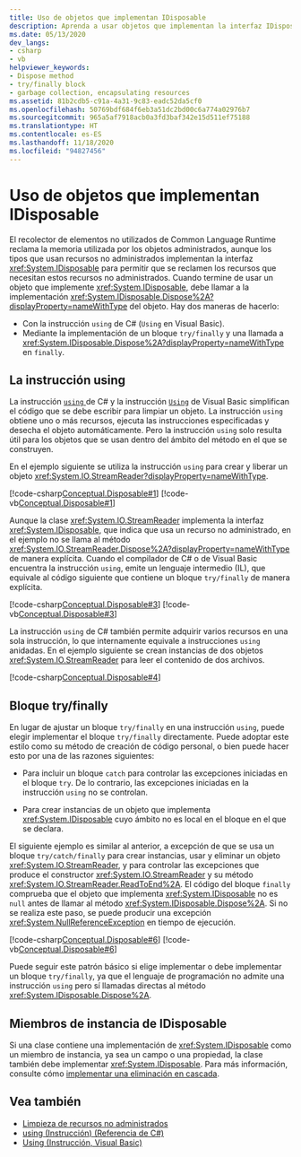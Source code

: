 ```yaml
---
title: Uso de objetos que implementan IDisposable
description: Aprenda a usar objetos que implementan la interfaz IDisposable en .NET. Los tipos que usan recursos no administrados implementan IDisposable para permitir la recuperación de recursos.
ms.date: 05/13/2020
dev_langs:
- csharp
- vb
helpviewer_keywords:
- Dispose method
- try/finally block
- garbage collection, encapsulating resources
ms.assetid: 81b2cdb5-c91a-4a31-9c83-eadc52da5cf0
ms.openlocfilehash: 50769bdf684f6eb3a51dc2bd00c6a774a02976b7
ms.sourcegitcommit: 965a5af7918acb0a3fd3baf342e15d511ef75188
ms.translationtype: HT
ms.contentlocale: es-ES
ms.lasthandoff: 11/18/2020
ms.locfileid: "94827456"
---
```

# <a name="using-objects-that-implement-idisposable"></a>Uso de objetos que implementan IDisposable

El recolector de elementos no utilizados de Common Language Runtime reclama la memoria utilizada por los objetos administrados, aunque los tipos que usan recursos no administrados implementan la interfaz <xref:System.IDisposable> para permitir que se reclamen los recursos que necesitan estos recursos no administrados. Cuando termine de usar un objeto que implemente <xref:System.IDisposable>, debe llamar a la implementación <xref:System.IDisposable.Dispose%2A?displayProperty=nameWithType> del objeto. Hay dos maneras de hacerlo:

- Con la instrucción `using` de C# (`Using` en Visual Basic).
- Mediante la implementación de un bloque `try/finally` y una llamada a <xref:System.IDisposable.Dispose%2A?displayProperty=nameWithType> en `finally`.

## <a name="the-using-statement"></a>La instrucción using

La instrucción [`using` ](../../csharp/language-reference/keywords/using-statement.md) de C# y la instrucción [`Using`](../../visual-basic/language-reference/statements/using-statement.md) de Visual Basic simplifican el código que se debe escribir para limpiar un objeto. La instrucción `using` obtiene uno o más recursos, ejecuta las instrucciones especificadas y desecha el objeto automáticamente. Pero la instrucción `using` solo resulta útil para los objetos que se usan dentro del ámbito del método en el que se construyen.

En el ejemplo siguiente se utiliza la instrucción `using` para crear y liberar un objeto <xref:System.IO.StreamReader?displayProperty=nameWithType>.

[!code-csharp[Conceptual.Disposable#1](../../../samples/snippets/csharp/VS_Snippets_CLR/conceptual.disposable/cs/using1.cs#1)]
[!code-vb[Conceptual.Disposable#1](../../../samples/snippets/visualbasic/VS_Snippets_CLR/conceptual.disposable/vb/using1.vb#1)]

Aunque la clase <xref:System.IO.StreamReader> implementa la interfaz <xref:System.IDisposable>, que indica que usa un recurso no administrado, en el ejemplo no se llama al método <xref:System.IO.StreamReader.Dispose%2A?displayProperty=nameWithType> de manera explícita. Cuando el compilador de C# o de Visual Basic encuentra la instrucción `using`, emite un lenguaje intermedio (IL), que equivale al código siguiente que contiene un bloque `try/finally` de manera explícita.

[!code-csharp[Conceptual.Disposable#3](../../../samples/snippets/csharp/VS_Snippets_CLR/conceptual.disposable/cs/using3.cs#3)]
[!code-vb[Conceptual.Disposable#3](../../../samples/snippets/visualbasic/VS_Snippets_CLR/conceptual.disposable/vb/using3.vb#3)]

La instrucción `using` de C# también permite adquirir varios recursos en una sola instrucción, lo que internamente equivale a instrucciones `using` anidadas. En el ejemplo siguiente se crean instancias de dos objetos <xref:System.IO.StreamReader> para leer el contenido de dos archivos.

[!code-csharp[Conceptual.Disposable#4](../../../samples/snippets/csharp/VS_Snippets_CLR/conceptual.disposable/cs/using4.cs#4)]

## <a name="tryfinally-block"></a>Bloque try/finally

En lugar de ajustar un bloque `try/finally` en una instrucción `using`, puede elegir implementar el bloque `try/finally` directamente. Puede adoptar este estilo como su método de creación de código personal, o bien puede hacer esto por una de las razones siguientes:

- Para incluir un bloque `catch` para controlar las excepciones iniciadas en el bloque `try`. De lo contrario, las excepciones iniciadas en la instrucción `using` no se controlan.

- Para crear instancias de un objeto que implementa <xref:System.IDisposable> cuyo ámbito no es local en el bloque en el que se declara.

El siguiente ejemplo es similar al anterior, a excepción de que se usa un bloque `try/catch/finally` para crear instancias, usar y eliminar un objeto <xref:System.IO.StreamReader>, y para controlar las excepciones que produce el constructor <xref:System.IO.StreamReader> y su método <xref:System.IO.StreamReader.ReadToEnd%2A>. El código del bloque `finally` comprueba que el objeto que implementa <xref:System.IDisposable> no es `null` antes de llamar al método <xref:System.IDisposable.Dispose%2A>. Si no se realiza este paso, se puede producir una excepción <xref:System.NullReferenceException> en tiempo de ejecución.

[!code-csharp[Conceptual.Disposable#6](../../../samples/snippets/csharp/VS_Snippets_CLR/conceptual.disposable/cs/using5.cs#6)]
[!code-vb[Conceptual.Disposable#6](../../../samples/snippets/visualbasic/VS_Snippets_CLR/conceptual.disposable/vb/using5.vb#6)]

Puede seguir este patrón básico si elige implementar o debe implementar un bloque `try/finally`, ya que el lenguaje de programación no admite una instrucción `using` pero sí llamadas directas al método <xref:System.IDisposable.Dispose%2A>.

## <a name="idisposable-instance-members"></a>Miembros de instancia de IDisposable

Si una clase contiene una implementación de <xref:System.IDisposable> como un miembro de instancia, ya sea un campo o una propiedad, la clase también debe implementar <xref:System.IDisposable>. Para más información, consulte cómo [implementar una eliminación en cascada](implementing-dispose.md#cascade-dispose-calls).

## <a name="see-also"></a>Vea también

- [Limpieza de recursos no administrados](unmanaged.md)
- [using (Instrucción) (Referencia de C#)](../../csharp/language-reference/keywords/using-statement.md)
- [Using (Instrucción, Visual Basic)](../../visual-basic/language-reference/statements/using-statement.md)
